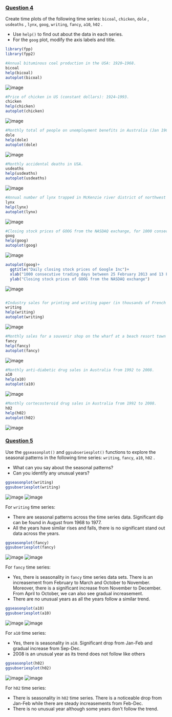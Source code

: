 ### [Question 4](https://github.com/tklwin/MSDS-511/blob/main/Practice%20Questions/20240922_Activity.png)

Create time plots of the following time series: `bicoal`, `chicken`, `dole` , `usdeaths` , `lynx`, `goog`, `writing`, `fancy`, `a10`, `h02` .
+ Use `help()` to find out about the data in each series.
+ For the `goog` plot, modify the axis labels and title.

```r
library(fpp)
library(fpp2)

#Annual bituminous coal production in the USA: 1920–1968.
bicoal
help(bicoal)
autoplot(bicoal)
```
![image](https://github.com/user-attachments/assets/6c7031bc-8e21-4703-abef-d0540df1f51d)

```r
#Price of chicken in US (constant dollars): 1924–1993.
chicken
help(chicken)
autoplot(chicken)
```
![image](https://github.com/user-attachments/assets/bba28c15-0b23-4878-aef4-6011b62ed437)

```r
#Monthly total of people on unemployment benefits in Australia (Jan 1965 – Jul 1992).
dole
help(dole)
autoplot(dole)
```
![image](https://github.com/user-attachments/assets/c40d9cda-cdd8-4232-8741-ce30f5b0ac17)

```r
#Monthly accidental deaths in USA.
usdeaths
help(usdeaths)
autoplot(usdeaths)
```
![image](https://github.com/user-attachments/assets/c07f04e4-aeca-40ac-ac29-358c263447a6)

```r
#Annual number of lynx trapped in McKenzie river district of northwest Canada: 1821–1934.
lynx
help(lynx)
autoplot(lynx)
```
![image](https://github.com/user-attachments/assets/d51eacd7-587b-4eac-a1d3-63adcd908555)

```r
#Closing stock prices of GOOG from the NASDAQ exchange, for 1000 consecutive trading days between 25 February 2013 and 13 February 2017. Adjusted for splits. goog200 contains the first 200 observations from goog.
goog
help(goog)
autoplot(goog)
```
![image](https://github.com/user-attachments/assets/7fc1ca0e-5432-401e-b676-35a3131f06e7)

```r
autoplot(goog)+
  ggtitle("Daily closing stock prices of Google Inc")+
  xlab("1000 consecutive trading days between 25 February 2013 and 13 February 2017")+
  ylab("Closing stock prices of GOOG from the NASDAQ exchange")
```
![image](https://github.com/user-attachments/assets/0d94d3c8-1741-4bf3-af63-55f84b7eaa55)

```r

#Industry sales for printing and writing paper (in thousands of French francs): Jan 1963 – Dec 1972.
writing
help(writing)
autoplot(writing)
```
![image](https://github.com/user-attachments/assets/a15bcea7-ee35-42dd-a2c1-2e0434e7b4df)

```r
#Monthly sales for a souvenir shop on the wharf at a beach resort town in Queensland, Australia.
fancy
help(fancy)
autoplot(fancy)
```
![image](https://github.com/user-attachments/assets/3d904803-4dd1-4ce3-b3f2-f40f1d860626)

```r
#Monthly anti-diabetic drug sales in Australia from 1992 to 2008.
a10
help(a10)
autoplot(a10)
```
![image](https://github.com/user-attachments/assets/37387446-3617-4348-9c2a-5fcd53fab808)

```r
#Monthly cortecosteroid drug sales in Australia from 1992 to 2008.
h02
help(h02)
autoplot(h02)
```
![image](https://github.com/user-attachments/assets/df95636a-b96b-4672-8dcb-aaf08940edee)

### [Question 5](https://github.com/tklwin/MSDS-511/blob/main/Practice%20Questions/20240922_Activity.png)
Use the `ggseasonplot()` and `ggsubseriesplot()` functions to explore the seasonal patterns in the following time series: `writing`, `fancy`, `a10`, `h02` .
+ What can you say about the seasonal patterns?
+ Can you identify any unusual years?

```r
ggseasonplot(writing)
ggsubseriesplot(writing)
```
![image](https://github.com/user-attachments/assets/6a562b2b-7c71-4217-b106-46fc435f3459)
![image](https://github.com/user-attachments/assets/9bbbf66d-c632-4d06-9a0c-0c6c61ca0b4f)

For `writing` time series:
+ There are seasonal patterns across the time series data. Significant dip can be found in August from 1968 to 1977.
+ All the years have similar rises and falls, there is no significant stand out data across the years.

```r
ggseasonplot(fancy)
ggsubseriesplot(fancy)
```
![image](https://github.com/user-attachments/assets/349ee8fe-93f3-4fdb-bfff-6ebfb40a98d7)
![image](https://github.com/user-attachments/assets/94e7d3ab-21b2-400c-9601-99821ae5cc8a)

For `fancy` time series:
+ Yes, there is seasonality in `fancy` time series data sets. There is an increasement from February to March and October to November. Moreover, there is a significant increase from November to December. From April to October, we can also see gradual increasement.
+ There are no unusual years as all the years follow a similar trend.

```r
ggseasonplot(a10)
ggsubseriesplot(a10)
```
![image](https://github.com/user-attachments/assets/730e10fb-7a14-484d-95c1-5afac5611d57)
![image](https://github.com/user-attachments/assets/561cd858-4eb8-40e7-9284-efd058dcb387)

For `a10` time series:
+ Yes, there is seasonality in `a10`. Significant drop from Jan-Feb and gradual increase from Sep-Dec.
+ 2008 is an unusual year as its trend does not follow like others

```r
ggseasonplot(h02)
ggsubseriesplot(h02)
```
![image](https://github.com/user-attachments/assets/230d7aa4-5c3e-4f83-b874-7e15e98df4df)
![image](https://github.com/user-attachments/assets/082c5a9f-8676-4ac4-bc8d-29f0dedbaeb0)

For `h02` time series:
+ There is seasonality in `h02` time series. There is a noticeable drop from Jan-Feb while there are steady increasements from Feb-Dec.
+ There is no unusual year although some years don't follow the trend.